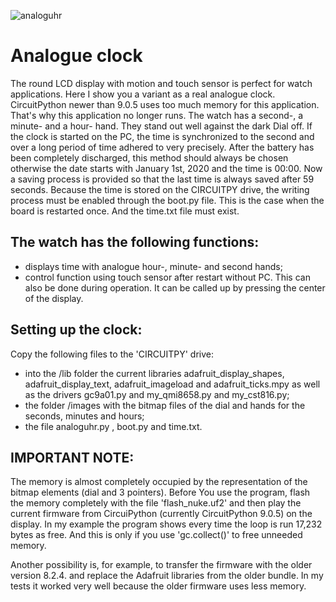 ![analoguhr](https://github.com/user-attachments/assets/d1efdbfa-e174-45e5-abc8-4ff69b7f5269)
# Analogue clock

The round LCD display with motion and touch sensor is perfect for watch applications. Here I show you a variant as
a real analogue clock. CircuitPython newer than 9.0.5 uses too much memory for this application. That's why this application no longer runs. The watch has a second-, a minute- and a hour- hand. They stand out well against the dark Dial off.
If the clock is started on the PC, the time is synchronized to the second and over a long period of time
adhered to very precisely. After the battery has been completely discharged, this method should always be chosen
otherwise the date starts with January 1st, 2020 and the time is 00:00.
Now a saving process is provided so that the last time is always saved after 59 seconds. Because the time is stored
on the CIRCUITPY drive, the writing process must be enabled through the boot.py file. This is the case when the board
is restarted once. And the time.txt file must exist.

## The watch has the following functions:

- displays time with analogue hour-, minute- and second hands;
- control function using touch sensor after restart without PC. This can also be done during operation. It can be
  called up by pressing the center of the display.

## Setting up the clock:

Copy the following files to the 'CIRCUITPY' drive:

- into the /lib folder the current libraries adafruit_display_shapes, adafruit_display_text, adafruit_imageload and
  adafruit_ticks.mpy as well as the drivers gc9a01.py and my_qmi8658.py and my_cst816.py;
- the folder /images with the bitmap files of the dial and hands for the seconds, minutes and hours;
- the file analoguhr.py , boot.py and time.txt.

## IMPORTANT NOTE:

The memory is almost completely occupied by the representation of the bitmap elements (dial and 3 pointers). Before
You use the program, flash the memory completely with the file 'flash_nuke.uf2' and then play the current firmware
from CircuiPython (currently CircuitPython 9.0.5) on the display. In my example the program shows every time the
loop is run 17,232 bytes as free. And this is only if you use 'gc.collect()' to free unneeded memory.

Another possibility is, for example, to transfer the firmware with the older version 8.2.4. and replace the Adafruit
libraries from the older bundle. In my tests it worked very well because the older firmware uses less memory.
